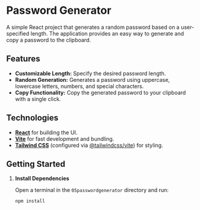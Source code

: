 # Password Generator

A simple React project that generates a random password based on a user-specified length. The application provides an easy way to generate and copy a password to the clipboard.

## Features

- **Customizable Length:** Specify the desired password length.
- **Random Generation:** Generates a password using uppercase, lowercase letters, numbers, and special characters.
- **Copy Functionality:** Copy the generated password to your clipboard with a single click.

## Technologies

- **[React](https://reactjs.org/)** for building the UI.
- **[Vite](https://vitejs.dev/)** for fast development and bundling.
- **[Tailwind CSS](https://tailwindcss.com/)** (configured via [@tailwindcss/vite](https://github.com/tailwindlabs/tailwindcss)) for styling.

## Getting Started

1. **Install Dependencies**

   Open a terminal in the `05passwordgenerator` directory and run:

   ```sh
   npm install
   ```
